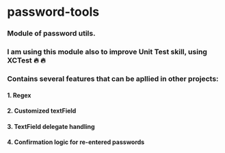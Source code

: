 # password-tools
### Module of password utils.

### I am using this module also to improve Unit Test skill, using XCTest :fire: :fire:

### Contains several features that can be apllied in other projects:
#### 1. Regex
#### 2. Customized textField
#### 3. TextField delegate handling
#### 4. Confirmation logic for re-entered passwords
